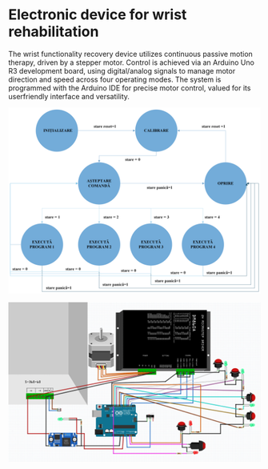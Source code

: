 # Electronic device for wrist rehabilitation
The wrist functionality recovery device utilizes continuous
passive motion therapy, driven by a stepper motor. Control is
achieved via an Arduino Uno R3 development board, using
digital/analog signals to manage motor direction and speed
across four operating modes. The system is programmed with
the Arduino IDE for precise motor control, valued for its userfriendly interface and versatility.

![input](https://github.com/tanya-foransbergher/wrist-device/blob/main/Desen_DIAGRAMA.png)

![input](https://github.com/tanya-foransbergher/wrist-device/blob/main/schema_electrica_ilustrativa.png)

